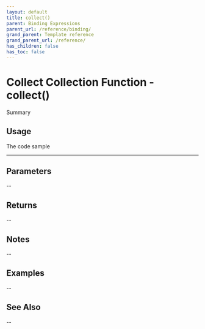 ```yaml
---
layout: default
title: collect()
parent: Binding Expressions
parent_url: /reference/binding/
grand_parent: Template reference
grand_parent_url: /reference/
has_children: false
has_toc: false
---
```


# Collect Collection Function - collect()

Summary

## Usage

 The code sample

---

## Parameters

--

## Returns 

--

## Notes


-- 

## Examples


--


## See Also


--

